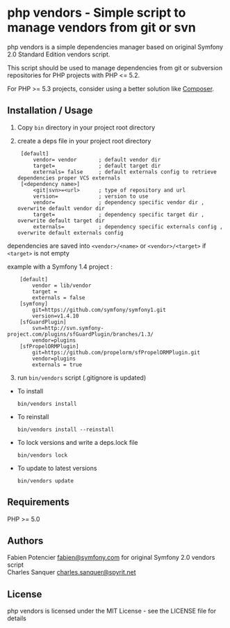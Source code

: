 php vendors - Simple script to manage vendors from git or svn
=============================================================

php vendors is a simple dependencies manager based on original Symfony 2.0 Standard Edition vendors script.

This script should be used to manage dependencies from git or subversion repositories for PHP projects with PHP <= 5.2.

For PHP >= 5.3 projects, consider using a better solution like [Composer](http://getcomposer.org/).


Installation / Usage
--------------------

1. Copy `bin` directory in your project root directory

2. create a deps file in your project root directory 

        [default]
            vendor= vendor       ; default vendor dir
            target=              ; default target dir
            externals= false     ; default externals config to retrieve dependencies proper VCS externals
        [<dependency name>]
            <git|svn>=<url>      ; type of repository and url
            version=             ; version to use
            vendor=              ; dependency specific vendor dir , overwrite default vendor dir
            target=              ; dependency specific target dir , overwrite default target dir
            externals=           ; dependency specific externals config , overwrite default externals config

  dependencies are saved into `<vendor>/<name>` or `<vendor>/<target>` if `<target>` is not empty

  example with a Symfony 1.4 project :

        [default]
            vendor = lib/vendor
            target =
            externals = false
        [symfony]
            git=https://github.com/symfony/symfony1.git
            version=v1.4.10
        [sfGuardPlugin]
            svn=http://svn.symfony-project.com/plugins/sfGuardPlugin/branches/1.3/
            vendor=plugins
        [sfPropelORMPlugin]
            git=https://github.com/propelorm/sfPropelORMPlugin.git
            vendor=plugins
            externals = true

3. run `bin/vendors` script (.gitignore is updated)

  - To install

        bin/vendors install

  - To reinstall

        bin/vendors install --reinstall

  - To lock versions and write a deps.lock file

        bin/vendors lock

  - To update to latest versions

        bin/vendors update

Requirements
------------

PHP >= 5.0

Authors
-------

Fabien Potencier <fabien@symfony.com> for original Symfony 2.0 vendors script <br />
Charles Sanquer <charles.sanquer@spyrit.net> <br />

License
-------

php vendors is licensed under the MIT License - see the LICENSE file for details
